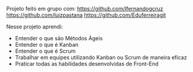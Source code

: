 Projeto feito em grupo com:
https://github.com/lfernandogcruz
https://github.com/luizpastana
https://github.com/Eduferreiragit

Nesse projeto aprendi:

* Entender o que são Métodos Ágeis
* Entender o que é Kanban
* Entender o que é Scrum
* Trabalhar em equipes utilizando Kanban ou Scrum de maneira eficaz
* Praticar todas as habilidades desenvolvidas de Front-End


